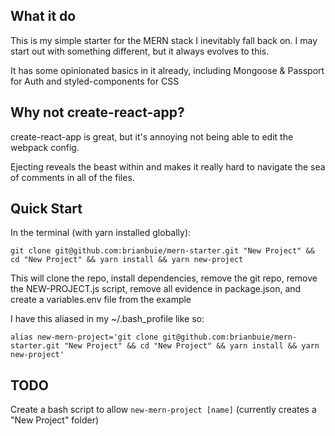 ## What it do

This is my simple starter for the MERN stack I inevitably fall back on. I may start out with something different, but it always evolves to this.

It has some opinionated basics in it already, including Mongoose & Passport for Auth and styled-components for CSS

## Why not create-react-app?

create-react-app is great, but it's annoying not being able to edit the webpack config.

Ejecting reveals the beast within and makes it really hard to navigate the sea of comments in all of the files.

## Quick Start

In the terminal (with yarn installed globally):

`git clone git@github.com:brianbuie/mern-starter.git "New Project" && cd "New Project" && yarn install && yarn new-project`

This will clone the repo, install dependencies, remove the git repo, remove the NEW-PROJECT.js script, remove all evidence in package.json, and create a variables.env file from the example

I have this aliased in my ~/.bash_profile like so:

`alias new-mern-project='git clone git@github.com:brianbuie/mern-starter.git "New Project" && cd "New Project" && yarn install && yarn new-project'`

## TODO

Create a bash script to allow `new-mern-project [name]` (currently creates a "New Project" folder)

